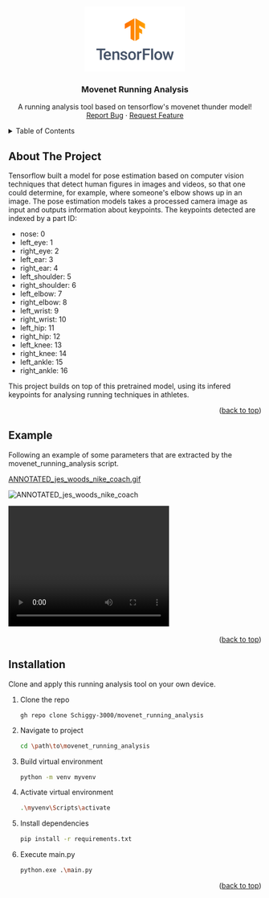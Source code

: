 <a name="readme-top"></a>


<!-- PROJECT LOGO -->
<br />
<div align="center">
  <a href="https://github.com/Schiggy-3000/movenet_running_analysis">
    <img src="/Miscellaneous/tensor_flow_logo.png" alt="Logo" style="width: 200px; height: auto;">
  </a>

  <h3 align="center">Movenet Running Analysis</h3>

  <p align="center">
    A running analysis tool based on tensorflow's movenet thunder model!
    <br />
    <a href="https://github.com/Schiggy-3000/movenet_running_analysis/issues/new?labels=bug&template=bug-report---.md">Report Bug</a>
    ·
    <a href="https://github.com/Schiggy-3000/movenet_running_analysis/issues/new?labels=enhancement&template=feature-request---.md">Request Feature</a>
  </p>
</div>



<!-- TABLE OF CONTENTS -->
<details>
  <summary>Table of Contents</summary>
  <ol>
    <li><a href="#about-the-project">About The Project</a></li>
    <li><a href="#example">Example</a></li>
    <li><a href="#installation">Installation</a></li>
  </ol>
</details>



## About The Project

Tensorflow built a model for pose estimation based on computer vision techniques that detect human figures in images and videos, so that one could determine, for example, where someone's elbow shows up in an image. The pose estimation models takes a processed camera image as input and outputs information about keypoints. The keypoints detected are indexed by a part ID:

* nose: 0
* left_eye: 1
* right_eye: 2
* left_ear: 3
* right_ear: 4
* left_shoulder: 5
* right_shoulder: 6
* left_elbow: 7
* right_elbow: 8
* left_wrist: 9
* right_wrist: 10
* left_hip: 11
* right_hip: 12
* left_knee: 13
* right_knee: 14
* left_ankle: 15
* right_ankle: 16

This project builds on top of this pretrained model, using its infered keypoints for analysing running techniques in athletes.  

<p align="right">(<a href="#readme-top">back to top</a>)</p>



## Example

Following an example of some parameters that are extracted by the movenet_running_analysis script.

[ANNOTATED_jes_woods_nike_coach.gif](https://github.com/Schiggy-3000/movenet_running_analysis/blob/main/Processed_data/Gifs/ANNOTATED_jes_woods_nike_coach.gif)

![ANNOTATED_jes_woods_nike_coach](https://github.com/Schiggy-3000/movenet_running_analysis/raw/main/Processed_data/Gifs/ANNOTATED_jes_woods_nike_coach.gif)


<video width="320" height="240" controls>
  <source src="https://github.com/Schiggy-3000/movenet_running_analysis/raw/main/Processed_data/Gifs/ANNOTATED_jes_woods_nike_coach.mp4" type="video/mp4">
  Your browser does not support the video tag.
</video>

<p align="right">(<a href="#readme-top">back to top</a>)</p>



## Installation

Clone and apply this running analysis tool on your own device.

1. Clone the repo
   ```GitHub CLI
   gh repo clone Schiggy-3000/movenet_running_analysis
   ```
2. Navigate to project
   ```sh
   cd \path\to\movenet_running_analysis
   ```
3. Build virtual environment
   ```sh
   python -m venv myvenv
   ```
4. Activate virtual environment
   ```sh
   .\myvenv\Scripts\activate
   ```
5. Install dependencies
   ```sh
   pip install -r requirements.txt
   ```
6. Execute main.py
   ```sh
   python.exe .\main.py
   ```

<p align="right">(<a href="#readme-top">back to top</a>)</p>